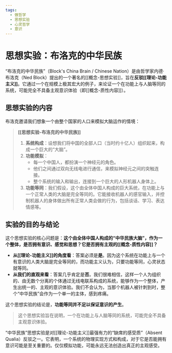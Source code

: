 ```yaml
---
tags:
  - 做哲学
  - 思想实验
  - 心灵哲学
  - 意识
---
```


# 思想实验：布洛克的中华民族

“布洛克的中华民族”（Block's China Brain / Chinese Nation）是由哲学家内德·布洛克（Ned Block）提出的一个著名的[[概念-思想实验]]，旨在**反驳[[理论-功能主义]]**。它通过一个在规模上极其宏大的例子，来论证一个在功能上与人脑等同的系统，可能完全不具备主观意识体验（即[[概念-质性内容]]）。

## 思想实验的内容

布洛克邀请我们想象一个由整个国家的人口来模拟大脑运作的情境：

> **[[思想实验-布洛克的中华民族]]**
>
> 1.  **系统构成**：设想我们将中国的全部人口（当时约十亿人）组织起来，构成一个巨大的“大脑”。
> 2.  **功能模拟**：
>     *   每一个中国人，都扮演一个神经元的角色。
>     *   他们之间通过双向无线电进行通信，来模拟神经元之间的突触连接。
>     *   整个系统的输入和输出，连接到一个巨大的人形机器人身体上。
> 3.  **功能等同**：我们假设，这个由全体中国人构成的巨大系统，在功能上与一个正常人类的大脑是完全等同的。它能接收机器人的感官输入，并控制机器人的身体做出所有正常人类会做的行为，包括谈话、学习、表达情感等。

## 实验的目的与结论

这个思想实验的核心问题是：**这个由全体中国人构成的“中华民族大脑”，作为一个整体，是否拥有意识、感觉和思想？它是否拥有主观的[[概念-质性内容]]？**

*   **从[[理论-功能主义]]的角度看**：答案必须是**是**。因为这个系统在功能上与一个有意识的人类大脑是完全等同的，而功能主义认为，只要功能等同，心灵状态就等同。
*   **从我们的直观来看**：答案几乎肯定是**否**。我们很难相信，这样一个人为组织的、由无数个分离的个体通过无线电联系构成的系统，能够作为一个整体，产生出统一的、主观的意识体验。我们不会认为，当那个机器人被针刺到时，整个“中华民族”会作为一个单一的主体，感到疼痛。

这个思想实验的结论是，**功能等同并不足以保证意识的产生**。

> 这个思想实验旨在说明，一个在功能上与人脑等同的系统，可能完全不具备主观意识体验。

“中华民族”思想实验是对[[理论-功能主义]]最强有力的“缺席的感受质”（Absent Qualia）反驳之一。它表明，一个系统的物理实现方式和构成，对于它是否能拥有意识可能是至关重要的。仅仅模拟功能，可能永远无法创造出真正的主观感受。
